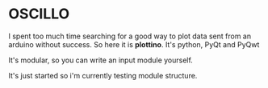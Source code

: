 # OSCILLO

I spent too much time searching for a good way to plot data
sent from an arduino without success.
So here it is **plottino**.  It's python, PyQt and PyQwt

It's modular, so you can write an input module yourself.

It's just started so i'm currently testing module structure.
